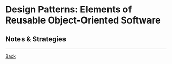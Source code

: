 # Design Patterns: Elements of Reusable Object-Oriented Software

## Notes & Strategies

---

[Back](../README.md)